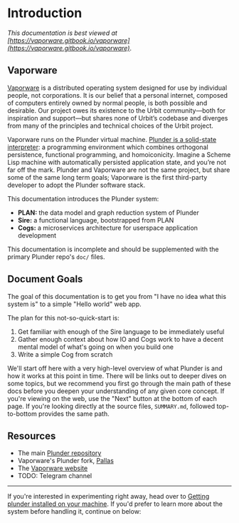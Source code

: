 # Introduction

_This documentation is best viewed at [https://vaporware.gitbook.io/vaporware](https://vaporware.gitbook.io/vaporware)_.

## Vaporware

[Vaporware](https://vaporware.network) is a distributed operating system designed for use by individual people, not corporations. It is our belief that a personal internet, composed of computers entirely owned by normal people, is both possible and desirable. Our project owes its existence to the Urbit community—both for inspiration and support—but shares none of Urbit’s codebase and diverges from many of the principles and technical choices of the Urbit project.

Vaporware runs on the Plunder virtual machine. [Plunder is a solid-state interpreter](https://git.sr.ht/\~plan/plunder): a programming environment which combines orthogonal persistence, functional programming, and homoiconicity. Imagine a Scheme Lisp machine with automatically persisted application state, and you’re not far off the mark. Plunder and Vaporware are not the same project, but share some of the same long term goals; Vaporware is the first third-party developer to adopt the Plunder software stack.

This documentation introduces the Plunder system:

* **PLAN:** the data model and graph reduction system of Plunder
* **Sire:** a functional language, bootstrapped from PLAN
* **Cogs:** a microservices architecture for userspace application development

This documentation is incomplete and should be supplemented with the primary Plunder repo's `doc/` files.

## Document Goals

The goal of this documentation is to get you from "I have no idea what this system is" to a simple "Hello world" web app.

The plan for this not-so-quick-start is:

1. Get familiar with enough of the Sire language to be immediately useful
2. Gather enough context about how IO and Cogs work to have a decent mental model of what's going on when you build one
3. Write a simple Cog from scratch

We'll start off here with a very high-level overview of what Plunder is and how it works at this point in time. There will be links out to deeper dives on some topics, but we recommend you first go through the main path of these docs before you deepen your understanding of any given core concept. If you're viewing on the web, use the "Next" button at the bottom of each page. If you're looking directly at the source files, `SUMMARY.md`, followed top-to-bottom provides the same path.

## Resources

- The main [Plunder repository](https://sr.ht/~plan/plunder/)
- Vaporware's Plunder fork, [Pallas](https://github.com/deathtothecorporation/pallas)
- The [Vaporware website](https://vaporware.network)
- TODO: Telegram channel

---

If you're interested in experimenting right away, head over to [Getting plunder installed on your machine](setup/installation.md). If you'd prefer to learn more about the system before handling it, continue on below:
